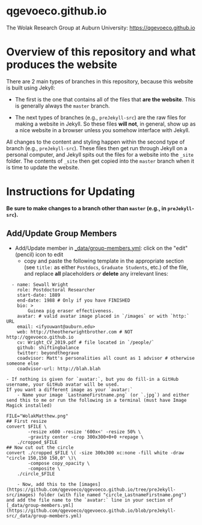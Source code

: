 
# qgevoeco.github.io
The Wolak Research Group at Auburn University: https://qgevoeco.github.io

# Overview of this repository and what produces the website

There are 2 main types of branches in this repository, because this website is built using Jekyll:

  - The first is the one that contains all of the files that **are the website**. This is generally always the `master` branch. 

  - The next types of branches (e.g., `preJekyll-src`) are the raw files for making a website in Jekyll. So these files **will not**, in general, show up as a nice website in a browser unless you somehow interface with Jekyll.

All changes to the content and styling happen within the second type of branch (e.g., `preJekyll-src`). These files then get run through Jekyll on a personal computer, and Jekyll spits out the files for a website into the `_site` folder. The contents of `_site` then get copied into the `master` branch when it is time to update the website.

# Instructions for Updating

**Be sure to make changes to a branch other than `master` (e.g., in `preJekyll-src`).**

## Add/Update Group Members

  - Add/Update member in [_data/group-members.yml](https://github.com/qgevoeco/qgevoeco.github.io/blob/preJekyll-src/_data/group-members.yml): click on the "edit" (pencil) icon to edit
    - copy and paste the following template in the appropriate section (see `title:` as either `Postdocs`, `Graduate Students`, etc.) of the file, and replace **all** placeholders *or* **delete** any irrelevant lines:

```
  - name: Sewall Wright
    role: Postdoctoral Researcher
    start-date: 1889
    end-date: 1988 # Only if you have FINISHED
    bio: >
        Guinea pig eraser effectiveness.
    avatar: # valid avatar image placed in `/images` or with `http:` URL
    email: <ifyouwant@auburn.edu>
    web: http://theotherwrightbrother.com # NOT http://qgevoeco.github.io
    cv: Wright_CV_2019.pdf # file located in `/people/`
    github: shiftingbalance
    twitter: beyondthegrave
    coadvisor: Matt's personalities all count as 1 advisor # otherwise someone else
    coadvisor-url: http://blah.blah
```

    - If nothing is given for `avatar:`, but you do fill-in a GitHub username, your GitHub avatar will be used.
    If you want a different image as your `avatar:`
        - Name your image `LastnameFirstname.png` (or `.jpg`) and either send this to me or run the following in a terminal (must have Image Magick installed)

```
FILE="WolakMatthew.png"
## First resize
convert $FILE \
        -resize x600 -resize '600x<' -resize 50% \
        -gravity center -crop 300x300+0+0 +repage \
    ./cropped_$FILE
## Now cut out the circle
convert ./cropped_$FILE \( -size 300x300 xc:none -fill white -draw "circle 150,150 150,0" \)\
        -compose copy_opacity \
        -composite \
    ./circle_$FILE
```
        - Now, add this to the [images](https://github.com/qgevoeco/qgevoeco.github.io/tree/preJekyll-src/images) folder (with file named "circle_LastnameFirstname.png") and add the file name to the `avatar:` line in your section of [_data/group-members.yml](https://github.com/qgevoeco/qgevoeco.github.io/blob/preJekyll-src/_data/group-members.yml)




<!-- 
## 
[Update projects](https://github.com/qgevoeco)
-->


